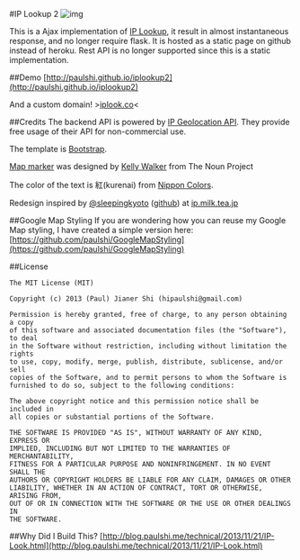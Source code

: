 #IP Lookup 2
![img](https://raw.github.com/paulshi/iplookup/master/logo.png)

This is a Ajax implementation of [IP Lookup](https://github.com/paulshi/iplookup), it result in almost instantaneous response, and no longer require flask. It is hosted as a static page on github instead of heroku. Rest API is no longer supported since this is a static implementation.

##Demo
[http://paulshi.github.io/iplookup2](http://paulshi.github.io/iplookup2)

And a custom domain! >[iplook.co](http://iplook.co)<

##Credits
The backend API is powered by [IP Geolocation API](http://ip-api.com/docs/). They provide free usage of their API for non-commercial use.

The template is [Bootstrap](http://getbootstrap.com/).

[Map marker](http://thenounproject.com/noun/map-marker/#icon-No16939) was designed by [Kelly Walker](http://thenounproject.com/kellylesliewalker/) from The Noun Project

The color of the text is 紅(kurenai) from [Nippon Colors](http://nipponcolors.com/#kurenai).

Redesign inspired by [@sleepingkyoto](http://twitter.com/sleepingkyoto) ([github](https://github.com/liliff)) at [ip.milk.tea.jp](http://ip.milk.tea.jp)


##Google Map Styling
If you are wondering how you can reuse my Google Map styling, I have created a simple version here: [https://github.com/paulshi/GoogleMapStyling](https://github.com/paulshi/GoogleMapStyling)

##License
```
The MIT License (MIT)

Copyright (c) 2013 (Paul) Jianer Shi (hipaulshi@gmail.com)

Permission is hereby granted, free of charge, to any person obtaining a copy
of this software and associated documentation files (the "Software"), to deal
in the Software without restriction, including without limitation the rights
to use, copy, modify, merge, publish, distribute, sublicense, and/or sell
copies of the Software, and to permit persons to whom the Software is
furnished to do so, subject to the following conditions:

The above copyright notice and this permission notice shall be included in
all copies or substantial portions of the Software.

THE SOFTWARE IS PROVIDED "AS IS", WITHOUT WARRANTY OF ANY KIND, EXPRESS OR
IMPLIED, INCLUDING BUT NOT LIMITED TO THE WARRANTIES OF MERCHANTABILITY,
FITNESS FOR A PARTICULAR PURPOSE AND NONINFRINGEMENT. IN NO EVENT SHALL THE
AUTHORS OR COPYRIGHT HOLDERS BE LIABLE FOR ANY CLAIM, DAMAGES OR OTHER
LIABILITY, WHETHER IN AN ACTION OF CONTRACT, TORT OR OTHERWISE, ARISING FROM,
OUT OF OR IN CONNECTION WITH THE SOFTWARE OR THE USE OR OTHER DEALINGS IN
THE SOFTWARE.
```
##Why Did I Build This?
[http://blog.paulshi.me/technical/2013/11/21/IP-Look.html](http://blog.paulshi.me/technical/2013/11/21/IP-Look.html)